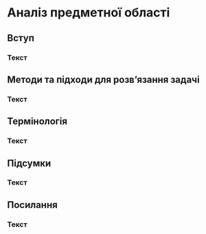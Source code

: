 # Аналіз предметної області

## Вступ

### Текст

## Методи та підходи для розвʼязання задачі

### Текст 

## Термінологія

### Текст

## Підсумки

### Текст

## Посилання

### Текст